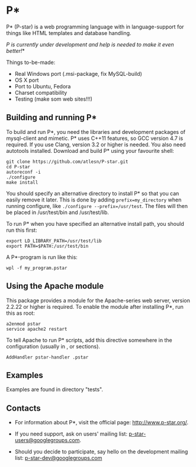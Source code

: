 P*
==

P* (P-star) is a web programming language with in language-support for
things like HTML templates and database handling.

**P* is currently under development and help is needed to make it even better!**

Things to-be-made:
*   Real Windows port (.msi-package, fix MySQL-build)
*   OS X port
*   Port to Ubuntu, Fedora
*   Charset compatibility
*   Testing (make som web sites!!!)


Building and running P*
-----------------------

To build and run P*, you need the libraries and development packages of
mysql-client and mimetic.  P* uses C++11 features, so GCC version 4.7 is
required.  If you use Clang, version 3.2 or higher is needed.  You also
need autotools installed.  Download and build P* using your favourite shell:

    git clone https://github.com/atlesn/P-star.git
    cd P-star
    autoreconf -i
    ./configure
    make install

You should specify an alternative directory to install P* so that you can
easily remove it later.  This is done by adding `prefix=my_directory` when
running configure, like `./configure --prefix=/usr/test`.  The files will
then be placed in /usr/test/bin and /usr/test/lib.

To run P* when you have specified an alternative install path, you should
run this first:

    export LD_LIBRARY_PATH=/usr/test/lib
    export PATH=$PATH:/usr/test/bin

A P*-program is run like this:

    wpl -f my_program.pstar


Using the Apache module
-----------------------
This package provides a module for the Apache-series web server, version
2.2.22 or higher is required. To enable the module after installing P*,
run this as root:

    a2enmod pstar
    service apache2 restart

To tell Apache to run P* scripts, add this directive somewhere in the
configuration (usually in <Directory>, <Location> or <File> sections).

    AddHandler pstar-handler .pstar


Examples
--------

Examples are found in directory "tests".


Contacts
--------

*   For information about P*, visit the official page: http://www.p-star.org/.

*   If you need support, ask on users' mailing list:
    p-star-users@googlegroups.com.

*   Should you decide to participate, say hello on the development mailing
    list: p-star-dev@googlegroups.com
